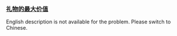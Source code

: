 ### [礼物的最大价值](https://leetcode.com/problems/li-wu-de-zui-da-jie-zhi-lcof)

English description is not available for the problem. Please switch to Chinese.